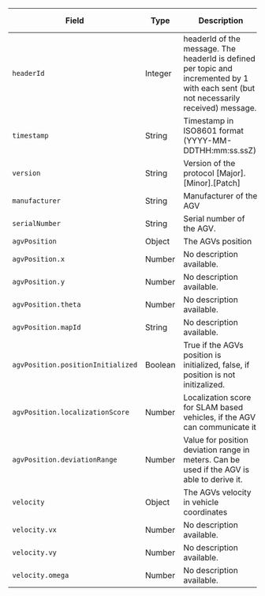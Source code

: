 | **Field** | **Type** | **Description** | **Predefined Values** | **Example Value** |
|-----------|----------|-----------------|----------------------|-------------------|
| `headerId` | Integer | headerId of the message. The headerId is defined per topic and incremented by 1 with each sent (but not necessarily received) message. |  |  |
| `timestamp` | String | Timestamp in ISO8601 format (YYYY-MM-DDTHH:mm:ss.ssZ). |  | 1991-03-11T11:40:03.12Z |
| `version` | String | Version of the protocol [Major].[Minor].[Patch] |  | 1.3.2 |
| `manufacturer` | String | Manufacturer of the AGV |  |  |
| `serialNumber` | String | Serial number of the AGV. |  |  |
| `agvPosition` | Object | The AGVs position |  |  |
| `agvPosition.x` | Number | No description available. |  |  |
| `agvPosition.y` | Number | No description available. |  |  |
| `agvPosition.theta` | Number | No description available. |  |  |
| `agvPosition.mapId` | String | No description available. |  |  |
| `agvPosition.positionInitialized` | Boolean | True if the AGVs position is initialized, false, if position is not initizalized. |  |  |
| `agvPosition.localizationScore` | Number | Localization score for SLAM based vehicles, if the AGV can communicate it. |  |  |
| `agvPosition.deviationRange` | Number | Value for position deviation range in meters. Can be used if the AGV is able to derive it. |  |  |
| `velocity` | Object | The AGVs velocity in vehicle coordinates |  |  |
| `velocity.vx` | Number | No description available. |  |  |
| `velocity.vy` | Number | No description available. |  |  |
| `velocity.omega` | Number | No description available. |  |  |